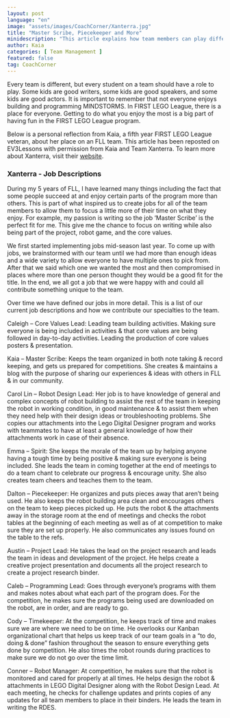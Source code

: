 ```yaml
---
layout: post
language: "en"
image: "assets/images/CoachCorner/Xanterra.jpg"
title: "Master Scribe, Piecekeeper and More"
minidescription: "This article explains how team members can play different roles."
author: Kaia
categories: [ Team Management ]
featured: false
tag: CoachCorner
---
```


Every team is different, but every student on a team should have a role to play. Some kids are good writers, some kids are good speakers, and some kids are good actors. It is important to remember that not everyone enjoys building and programming MINDSTORMS. In FIRST LEGO League, there is a place for everyone. Getting to do what you enjoy the most is a big part of having fun in the FIRST LEGO League program.

Below is a personal reflection from Kaia, a fifth year FIRST LEGO League veteran, about her place on an FLL team. This article has been reposted on EV3Lessons with permission from Kaia and Team Xanterra. To learn more about Xanterra, visit their <a href="http://nirostem.org">website</a>.

### Xanterra - Job Descriptions

During my 5 years of FLL, I have learned many things including the fact that some people succeed at and enjoy certain parts of the program more than others. This is part of what inspired us to create jobs for all of the team members to allow them to focus a little more of their time on what they enjoy. For example, my passion is writing so the job ‘Master Scribe’ is the perfect fit for me. This give me the chance to focus on writing while also being part of the project, robot game, and the core values.

We first started implementing jobs mid-season last year. To come up with jobs, we brainstormed with our team until we had more than enough ideas and a wide variety to allow everyone to have multiple ones to pick from. After that we said which one we wanted the most and then compromised in places where more than one person thought they would be a good fit for the title. In the end, we all got a job that we were happy with and could all contribute something unique to the team.

Over time we have defined our jobs in more detail. This is a list of our current job descriptions and how we contribute our specialties to the team.

Caleigh – Core Values Lead: Leading team building activities. Making sure everyone is being included in activities & that core values are being followed in day-to-day activities. Leading the production of core values posters & presentation.

Kaia – Master Scribe: Keeps the team organized in both note taking & record keeping, and gets us prepared for competitions. She creates & maintains a blog with the purpose of sharing our experiences & ideas with others in FLL & in our community.

Carol Lin – Robot Design Lead: Her job is to have knowledge of general and complex concepts of robot building to assist the rest of the team in keeping the robot in working condition, in good maintenance & to assist them when they need help with their design ideas or troubleshooting problems. She copies our attachments into the Lego Digital Designer program and works with teammates to have at least a general knowledge of how their attachments work in case of their absence.

Emma – Spirit: She keeps the morale of the team up by helping anyone having a tough time by being positive & making sure everyone is being included. She leads the team in coming together at the end of meetings to do a team chant to celebrate our progress & encourage unity. She also creates team cheers and teaches them to the team.

Dalton – Piecekeeper: He organizes and puts pieces away that aren’t being used.  He also keeps the robot building area clean and encourages others on the team to keep pieces picked up. He puts the robot & the attachments away in the storage room at the end of meetings and checks the robot tables at the beginning of each meeting as well as of at competition to make sure they are set up properly. He also communicates any issues found on the table to the refs.

Austin – Project Lead: He takes the lead on the project research and leads the team in ideas and development of the project. He helps create a creative project presentation and documents all the project research to create a project research binder.

Caleb – Programming Lead: Goes through everyone’s programs with them and makes notes about what each part of the program does. For the competition, he makes sure the programs being used are downloaded on the robot, are in order, and are ready to go.

Cody – Timekeeper: At the competition, he keeps track of time and makes sure we are where we need to be on time. He overlooks our Kanban organizational chart that helps us keep track of our team goals in a “to do, doing & done” fashion throughout the season to ensure everything gets done by competition. He also times the robot rounds during practices to make sure we do not go over the time limit.

Conner – Robot Manager: At competition, he makes sure that the robot is monitored and cared for properly at all times. He helps design the robot & attachments in LEGO Digital Designer along with the Robot Design Lead. At each meeting, he checks for challenge updates and prints copies of any updates for all team members to place in their binders. He leads the team in writing the RDES.
